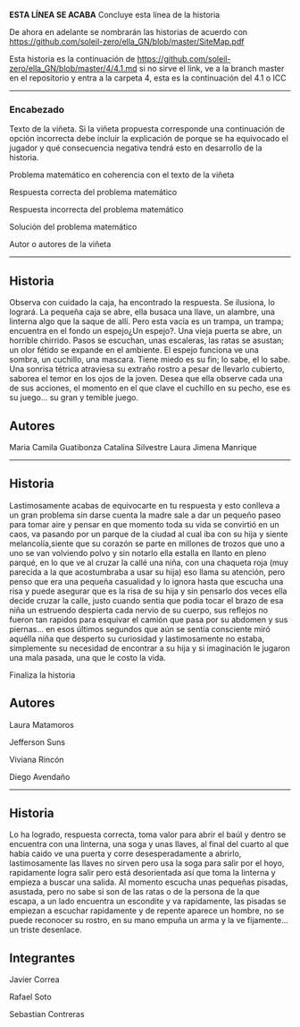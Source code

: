 **ESTA LÍNEA SE ACABA** Concluye esta línea de la historia

De ahora en adelante se nombrarán las historias de acuerdo con https://github.com/soleil-zero/ella_GN/blob/master/SiteMap.pdf

Esta historia es la continuación de https://github.com/soleil-zero/ella_GN/blob/master/4/4.1.md si no sirve el link, ve a la branch master en el repositorio y entra a la carpeta 4, esta es la continuación del 4.1 o ICC

**********************************************************************
### Encabezado

Texto de la viñeta. Si la viñeta propuesta corresponde una continuación de opción incorrecta debe incluir la explicación de porque se ha equivocado el jugador y qué consecuencia negativa tendrá esto en desarrollo de la historia.

Problema matemático en coherencia con el texto de la viñeta

Respuesta correcta del problema matemático

Respuesta incorrecta del problema matemático

Solución del problema matemático

Autor o autores de la viñeta
**********************************************************************
## Historia

Observa con cuidado la caja, ha encontrado la respuesta. Se ilusiona, lo logrará. La pequeña caja se abre, ella busaca una llave, un alambre, una linterna algo que la saque de allí. Pero esta vacía es un trampa, un trampa; encuentra en el fondo un espejo¿Un espejo?. Una vieja puerta se abre, un horrible chirrido. Pasos se escuchan, unas escaleras, las ratas se asustan; un olor fétido se expande en el ambiente. 
El espejo funciona ve una sombra, un cuchillo, una mascara. Tiene miedo es su fin; lo sabe, el lo sabe. Una sonrisa tétrica atraviesa su extraño rostro a pesar de llevarlo cubierto, saborea el temor en los ojos de la joven. Desea que ella observe cada una de sus acciones, el momento en el que clave el cuchillo en su pecho, ese es su juego... su gran y temible juego.

## Autores

Maria Camila Guatibonza
Catalina Silvestre
Laura Jimena Manrique

************************************************************************
## Historia

Lastimosamente acabas de equivocarte en tu respuesta y esto conlleva a un gran problema sin darse cuenta la madre sale a dar un pequeño paseo para tomar aire y pensar en que momento toda su vida se convirtió en un caos, va pasando por un parque de la ciudad al cual iba con su hija y siente melancolía,siente que su corazón se parte en millones de trozos que uno a uno se van volviendo polvo y sin notarlo ella estalla en llanto en pleno parqué, en lo que ve al cruzar la callé una niña, con una chaqueta roja (muy parecida a la que acostumbraba a usar su hija) eso llama su atención, pero penso que era una pequeña casualidad y lo ignora hasta que escucha una risa y puede asegurar que es la risa de su hija y sin pensarlo dos veces ella decide cruzar la calle, justo cuando sentia que podia tocar el brazo de esa niña un estruendo despierta cada nervio de su cuerpo, sus reflejos no fueron tan rapidos para esquivar el camión que pasa por su abdomen y sus piernas... en esos últimos segundos que aún se sentía consciente miró aquélla niña que desperto su curiosidad y lastimosamente no estaba, simplemente su necesidad de encontrar a su hija y si imaginación le jugaron una mala pasada, una que le costo la vida.

Finaliza la historia

## Autores

Laura Matamoros

Jefferson Suns

Viviana Rincón

Diego Avendaño

************************************************************************
## Historia

Lo ha logrado, respuesta correcta, toma valor para abrir el baúl y dentro se encuentra con una linterna, una soga y unas llaves, al final del cuarto al que habia caido ve una puerta y corre desesperadamente a abrirlo, lastimosamente las llaves no sirven pero usa la soga para salir por el hoyo, rapidamente logra salir pero está desorientada así que toma la linterna y empieza a buscar una salida. Al momento escucha unas pequeñas pisadas, asustada, pero no sabe si son de las ratas o de la persona de la que escapa, a un lado encuentra un escondite y va rapidamente, las pisadas se empiezan a escuchar rapidamente y de repente aparece un hombre, no se puede reconocer su rostro, en su mano empuña un arma y la ve fijamente... un triste desenlace.

## Integrantes

Javier Correa

Rafael Soto

Sebastian Contreras
